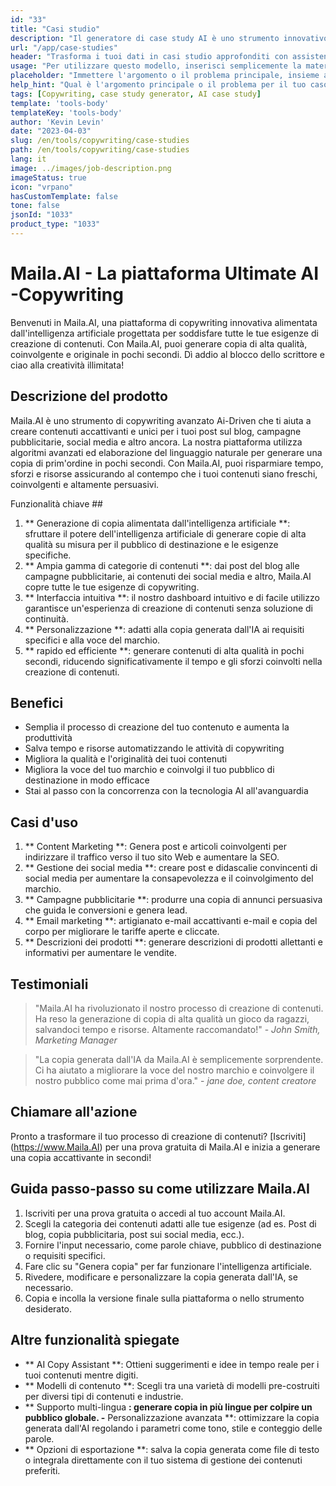 ```yaml
---
id: "33"
title: "Casi studio"
description: "Il generatore di case study AI è uno strumento innovativo che utilizza l'intelligenza artificiale per creare casi studio convincenti.  Questo potente strumento ti aiuta a generare casi studio ben strutturati, coinvolgenti e informativi in ​​base ai dati forniti e ai punti chiave, risparmiando tempo e sforzi nel processo."
url: "/app/case-studies"
header: "Trasforma i tuoi dati in casi studio approfonditi con assistenza all'intelligenza artificiale."
usage: "Per utilizzare questo modello, inserisci semplicemente la materia principale del caso di studio, i punti chiave e tutti i dati o le statistiche pertinenti.  Questo strumento genererà un caso di studio ben strutturato, accattivante e informativo in base al tuo contributo."
placeholder: "Immettere l'argomento o il problema principale, insieme ai punti chiave e ai dati che si desidera includere nel caso di studio, ad esempio: \ n \ nmain Oggetto: Miglioramento della soddisfazione del cliente in un negozio al dettaglio \ n \ nkey punti: \ n \ n1.  Identificazione dei punti deboli del cliente \ N2.  Implementazione di soluzioni efficaci \ n3.  Valutazione dell'impatto delle modifiche \ n \ ndata: aumento della valutazione media della soddisfazione del cliente da 3,5 a 4,2 \ n \ nkeywords: vendita al dettaglio, soddisfazione del cliente, miglioramento"
help_hint: "Qual è l'argomento principale o il problema per il tuo caso di studio?  Fornisci punti chiave, dati o statistiche che desideri includere e creeremo un case study completo in base al tuo contributo."
tags: [Copywriting, case study generator, AI case study]
template: 'tools-body'
templateKey: 'tools-body'
author: 'Kevin Levin'
date: "2023-04-03"
slug: /en/tools/copywriting/case-studies
path: /en/tools/copywriting/case-studies
lang: it
image: ../images/job-description.png
imageStatus: true
icon: "vrpano"
hasCustomTemplate: false
tone: false
jsonId: "1033"
product_type: "1033"
---
```

# Maila.AI - La piattaforma Ultimate AI -Copywriting

Benvenuti in Maila.AI, una piattaforma di copywriting innovativa alimentata dall'intelligenza artificiale progettata per soddisfare tutte le tue esigenze di creazione di contenuti.  Con Maila.AI, puoi generare copia di alta qualità, coinvolgente e originale in pochi secondi.  Dì addio al blocco dello scrittore e ciao alla creatività illimitata!

## Descrizione del prodotto

Maila.AI è uno strumento di copywriting avanzato Ai-Driven che ti aiuta a creare contenuti accattivanti e unici per i tuoi post sul blog, campagne pubblicitarie, social media e altro ancora.  La nostra piattaforma utilizza algoritmi avanzati ed elaborazione del linguaggio naturale per generare una copia di prim'ordine in pochi secondi.  Con Maila.AI, puoi risparmiare tempo, sforzi e risorse assicurando al contempo che i tuoi contenuti siano freschi, coinvolgenti e altamente persuasivi.

Funzionalità chiave ##

1. ** Generazione di copia alimentata dall'intelligenza artificiale **: sfruttare il potere dell'intelligenza artificiale di generare copie di alta qualità su misura per il pubblico di destinazione e le esigenze specifiche.
 2. ** Ampia gamma di categorie di contenuti **: dai post del blog alle campagne pubblicitarie, ai contenuti dei social media e altro, Maila.AI copre tutte le tue esigenze di copywriting.
 3. ** Interfaccia intuitiva **: il nostro dashboard intuitivo e di facile utilizzo garantisce un'esperienza di creazione di contenuti senza soluzione di continuità.
 4. ** Personalizzazione **: adatti alla copia generata dall'IA ai requisiti specifici e alla voce del marchio.
 5. ** rapido ed efficiente **: generare contenuti di alta qualità in pochi secondi, riducendo significativamente il tempo e gli sforzi coinvolti nella creazione di contenuti.

## Benefici

- Semplia il processo di creazione del tuo contenuto e aumenta la produttività
 - Salva tempo e risorse automatizzando le attività di copywriting
 - Migliora la qualità e l'originalità dei tuoi contenuti
 - Migliora la voce del tuo marchio e coinvolgi il tuo pubblico di destinazione in modo efficace
 - Stai al passo con la concorrenza con la tecnologia AI all'avanguardia

## Casi d'uso

1. ** Content Marketing **: Genera post e articoli coinvolgenti per indirizzare il traffico verso il tuo sito Web e aumentare la SEO.
 2. ** Gestione dei social media **: creare post e didascalie convincenti di social media per aumentare la consapevolezza e il coinvolgimento del marchio.
 3. ** Campagne pubblicitarie **: produrre una copia di annunci persuasiva che guida le conversioni e genera lead.
 4. ** Email marketing **: artigianato e-mail accattivanti e-mail e copia del corpo per migliorare le tariffe aperte e cliccate.
 5. ** Descrizioni dei prodotti **: generare descrizioni di prodotti allettanti e informativi per aumentare le vendite.

## Testimoniali

> "Maila.AI ha rivoluzionato il nostro processo di creazione di contenuti. Ha reso la generazione di copia di alta qualità un gioco da ragazzi, salvandoci tempo e risorse. Altamente raccomandato!"  - _John Smith, Marketing Manager_

> "La copia generata dall'IA da Maila.AI è semplicemente sorprendente. Ci ha aiutato a migliorare la voce del nostro marchio e coinvolgere il nostro pubblico come mai prima d'ora."  - _jane doe, content creatore_

## Chiamare all'azione

Pronto a trasformare il tuo processo di creazione di contenuti?  [Iscriviti] (https://www.Maila.AI) per una prova gratuita di Maila.AI e inizia a generare una copia accattivante in secondi!

## Guida passo-passo su come utilizzare Maila.AI

1. Iscriviti per una prova gratuita o accedi al tuo account Maila.AI.
 2. Scegli la categoria dei contenuti adatti alle tue esigenze (ad es. Post di blog, copia pubblicitaria, post sui social media, ecc.).
 3. Fornire l'input necessario, come parole chiave, pubblico di destinazione o requisiti specifici.
 4. Fare clic su "Genera copia" per far funzionare l'intelligenza artificiale.
 5. Rivedere, modificare e personalizzare la copia generata dall'IA, se necessario.
 6. Copia e incolla la versione finale sulla piattaforma o nello strumento desiderato.

## Altre funzionalità spiegate

- ** AI Copy Assistant **: Ottieni suggerimenti e idee in tempo reale per i tuoi contenuti mentre digiti.
 - ** Modelli di contenuto **: Scegli tra una varietà di modelli pre-costruiti per diversi tipi di contenuti e industrie.
 - ** Supporto multi-lingua **: generare copia in più lingue per colpire un pubblico globale.
 -** Personalizzazione avanzata **: ottimizzare la copia generata dall'AI regolando i parametri come tono, stile e conteggio delle parole.
 - ** Opzioni di esportazione **: salva la copia generata come file di testo o integrala direttamente con il tuo sistema di gestione dei contenuti preferiti.
